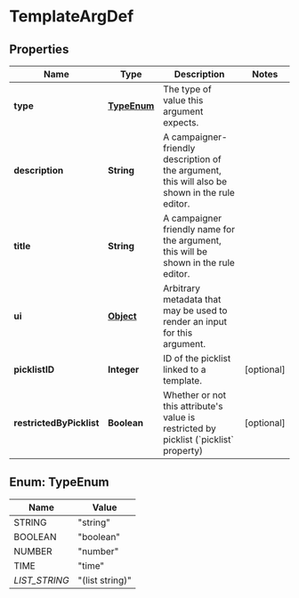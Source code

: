 

# TemplateArgDef


## Properties

Name | Type | Description | Notes
------------ | ------------- | ------------- | -------------
**type** | [**TypeEnum**](#TypeEnum) | The type of value this argument expects. | 
**description** | **String** | A campaigner-friendly description of the argument, this will also be shown in the rule editor. | 
**title** | **String** | A campaigner friendly name for the argument, this will be shown in the rule editor. | 
**ui** | [**Object**](.md) | Arbitrary metadata that may be used to render an input for this argument. | 
**picklistID** | **Integer** | ID of the picklist linked to a template. |  [optional]
**restrictedByPicklist** | **Boolean** | Whether or not this attribute&#39;s value is restricted by picklist (&#x60;picklist&#x60; property) |  [optional]



## Enum: TypeEnum

Name | Value
---- | -----
STRING | &quot;string&quot;
BOOLEAN | &quot;boolean&quot;
NUMBER | &quot;number&quot;
TIME | &quot;time&quot;
_LIST_STRING_ | &quot;(list string)&quot;




